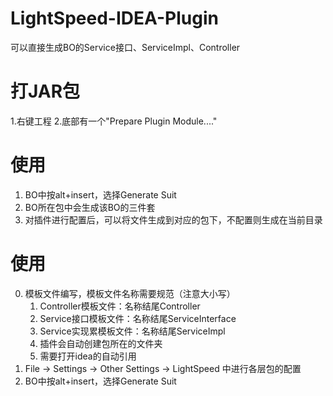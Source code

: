 # LightSpeed-IDEA-Plugin
可以直接生成BO的Service接口、ServiceImpl、Controller

#   打JAR包
1.右键工程
2.底部有一个"Prepare Plugin Module...."

#   使用
1.  BO中按alt+insert，选择Generate Suit
2.  BO所在包中会生成该BO的三件套
3.  对插件进行配置后，可以将文件生成到对应的包下，不配置则生成在当前目录

#   使用
0.  模板文件编写，模板文件名称需要规范（注意大小写）
    1.  Controller模板文件：名称结尾Controller
    2.  Service接口模板文件：名称结尾ServiceInterface
    3.  Service实现累模板文件：名称结尾ServiceImpl
    4.  插件会自动创建包所在的文件夹
    5.  需要打开idea的自动引用
1.  File -> Settings -> Other Settings -> LightSpeed 中进行各层包的配置
2.  BO中按alt+insert，选择Generate Suit
